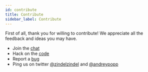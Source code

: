 ```yaml
---
id: contribute
title: Contribute
sidebar_label: Contribute
---
```


First of all, thank you for willing to contribute! We appreciate all the
feedback and ideas you may have.

- Join the [chat](https://gitter.im/fastpack/general)
- Hack on the [code](https://github.com/fastpack/fastpack)
- Report a [bug](https://github.com/fastpack/fastpack/issues)
- Ping us on twitter [@zindelzindel](https://twitter.com/zindelzindel) and [@andreypopp](https://twitter.com/andreypopp)

